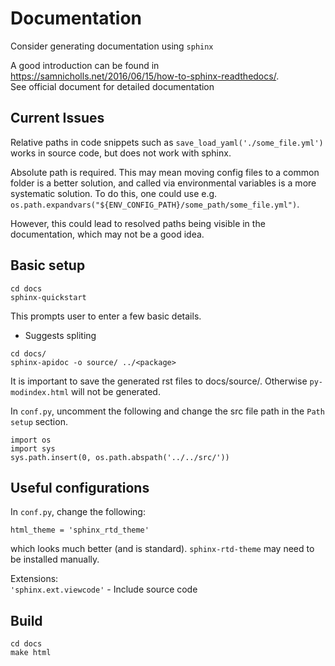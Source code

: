 # Documentation
Consider generating documentation using ```sphinx```

A good introduction can be found in </br>
https://samnicholls.net/2016/06/15/how-to-sphinx-readthedocs/. </br>
See official document for detailed documentation


## Current Issues
Relative paths in code snippets such as ```save_load_yaml('./some_file.yml')``` works in source code, 
but does not work with sphinx. </br>

Absolute path is required.  This may mean moving config files to a common folder is a better solution, 
and called via environmental variables is a more systematic solution.
To do this, one could use e.g. ```os.path.expandvars("${ENV_CONFIG_PATH}/some_path/some_file.yml")```.

However, this could lead to resolved paths being visible in the documentation, 
which may not be a good idea.


## Basic setup
```
cd docs
sphinx-quickstart
```
This prompts user to enter a few basic details.
<ul>
<li>Suggests spliting </li>
</ul>

```
cd docs/
sphinx-apidoc -o source/ ../<package>
```
It is important to save the generated rst files to docs/source/.  Otherwise ```py-modindex.html``` will not be generated.

In ```conf.py```, uncomment the following and change the src file path in the ```Path setup``` section.
```
import os
import sys
sys.path.insert(0, os.path.abspath('../../src/'))
```


## Useful configurations
In ```conf.py```, change the following:
```
html_theme = 'sphinx_rtd_theme'
```
which looks much better (and is standard).  ```sphinx-rtd-theme``` may need to be installed manually.

Extensions:</br>
```'sphinx.ext.viewcode'``` - Include source code </br>

## Build
```
cd docs
make html
```


